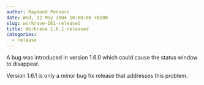 ```yaml
---
author: Raymond Penners
date: Wed, 12 May 2004 10:00:00 +0200
slug: workrave-161-released
title: Workrave 1.6.1 released
categories:
  - release
---
```

A bug was introduced in version 1.6.0 which could cause the status window to
disappear.
<!--more-->

Version 1.6.1 is only a minor bug fix release that addresses this problem.

